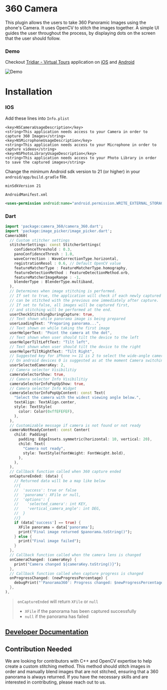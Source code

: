 # 360 Camera

This plugin allows the users to take 360 Panoramic Images using the phone's Camera. It uses OpenCV to stitch the images together.
A simple UI guides the user throughout the process, by displaying dots on the screen that the user should follow.

### Demo
Checkout [Tridiar - Virtual Tours](https://tridiar.com) application on [iOS](https://apps.apple.com/us/app/tridiar/id1593706196) and [Android](https://play.google.com/store/apps/details?id=com.tridiar.agent)

![Demo](./doc/demo.gif)

# Installation

### IOS
Add these lines into `Info.plist`
```plist
<key>NSCameraUsageDescription</key>
<string>This application needs access to your Camera in order to capture 360 Images</string>
<key>NSMicrophoneUsageDescription</key>
<string>This application needs access to your Microphone in order to capture videos</string>
<key>NSPhotoLibraryUsageDescription</key>
<string>This application needs access to your Photo Library in order to save the captured images</string>
```

Change the minimum Android sdk version to 21 (or higher) in your `android/app/build.gradle` file.

```properties
minSdkVersion 21
```

`AndroidManifest.xml`

```xml
<uses-permission android:name="android.permission.WRITE_EXTERNAL_STORAGE" />
 ```

### Dart
```dart
import 'package:camera_360/camera_360.dart';
import 'package:image_picker/image_picker.dart';
Camera360(
  // Custom stitcher settings
  stitcherSettings: const StitcherSettings(
    confidenceThreshold : 0.3,
    panoConfidenceThresh : 1.0,
    waveCorrection : WaveCorrectionType.horizontal,
    registrationResol : 0.6, // Default OpenCV value
    featureMatcherType : FeatureMatcherType.homography,
    featureDetectionMethod : FeatureDetectionMethod.orb,
    featureMatcherImageRange : -1,
    blenderType : BlenderType.multiband,
  ),
  // Determines when image stitching is performed.
  // If set to true, the application will check if each newly captured image
  // can be stitched with the previous one immediately after capture.
  // If set to false, all images will be captured first,
  // and stitching will be performed at the end.
  userCheckStitchingDuringCapture: true,
  // Text shown while panorama image is being prepared
  userLoadingText: "Preparing panorama...",
  // Text shown on while taking the first image
  userHelperText: "Point the camera at the dot",
  // Text shown when user should tilt the device to the left
  userHelperTiltLeftText: "Tilt left",
  // Text shown when user should tilt the device to the right
  userHelperTiltRightText: "Tilt Right",
  // Suggested key for iPhone >= 11 is 2 to select the wide-angle camera
  // On android devices 0 is suggested as at the moment Camera switchingis not possible on android
  userSelectedCameraKey: 2,
  // Camera selector Visibilitiy
  cameraSelectorShow: true,
  // Camera selector Info Visibilitiy
  cameraSelectorInfoPopUpShow: true,
  // Camera selector Info Widget
  cameraSelectorInfoPopUpContent: const Text(
    "Select the camera with the widest viewing angle below.",
    textAlign: TextAlign.center,
    style: TextStyle(
      color: Color(0xffEFEFEF),
    ),
  ),
  // Customizable message if camera is not found or not ready
  cameraNotReadyContent: const Center(
    child: Padding(
      padding: EdgeInsets.symmetric(horizontal: 10, vertical: 20),
      child: Text(
        "Camera not ready",
        style: TextStyle(fontWeight: FontWeight.bold),
      ),
    ),
  ),
  // Callback function called when 360 capture ended
  onCaptureEnded: (data) {
    // Returned data will be a map like below
    //{
    //  'success': true or false
    //  'panorama': XFile or null,
    //  'options': {
    //    'selected_camera': int KEY,
    //    'vertical_camera_angle': int DEG,
    //  }
    //}
    if (data['success'] == true) {
      XFile panorama = data['panorama'];
      print("Final image returned $panorama.toString()");
    } else {
      print("Final image failed");
    }
  },
  // Callback function called when the camera lens is changed
  onCameraChanged: (cameraKey) {
    print("Camera changed ${cameraKey.toString()}");
  },
  // Callback function called when capture progress is changed
  onProgressChanged: (newProgressPercentage) {
    debugPrint("'Panorama360': Progress changed: $newProgressPercentage");
  },
),
```

> `onCaptureEnded` will return `XFile` or `null`  
> - `XFile` if the panorama has been captured successfully   
> - `null` if the panorama has failed  


## [Developer Documentation](doc/developer.md)

## Contribution Needed

We are looking for contributors with C++ and OpenCV expertise to help create a custom stitching method. This method should stitch images in order and manually blend images that are not stitched, ensuring that a 360 panorama is always returned. If you have the necessary skills and are interested in contributing, please reach out to us.



    